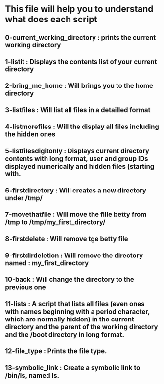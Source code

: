 # This file will help you to understand what does each script
## 0-current_working_directory : prints the current working directory
## 1-listit : Displays the contents list of your current directory
## 2-bring_me_home : Will brings you to the home directory
## 3-listfiles : Will list all files in a detailled format
## 4-listmorefiles : Will the display all files including the hidden ones
## 5-listfilesdigitonly : Displays current directory contents with long format, user and group IDs displayed numerically and hidden files (starting with.
## 6-firstdirectory : Will creates a new directory under /tmp/
## 7-movethatfile : Will move the fille betty from /tmp to /tmp/my_first_directory/
## 8-firstdelete : Will remove tge betty file
## 9-firstdirdeletion : Will remove the directory named : my_first_directory
## 10-back : Will change the directory to the previous one
## 11-lists : A script that lists all files (even ones with names beginning with a period character, which are normally hidden) in the current directory and the parent of the working directory and the /boot directory in long format.
## 12-file_type : Prints the file type.
## 13-symbolic_link : Create a symbolic link to /bin/ls, named __ls__.